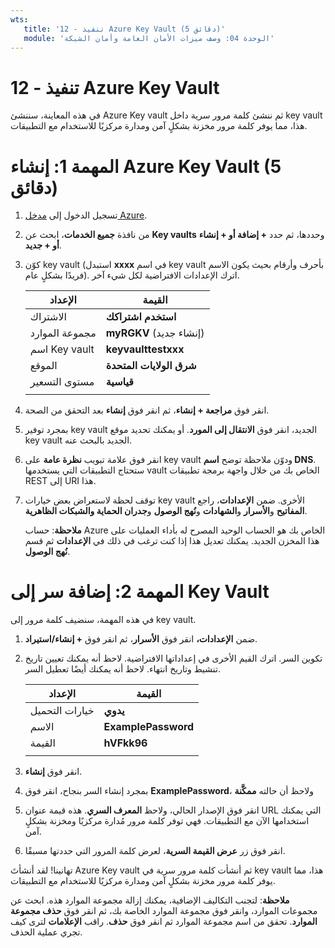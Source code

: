 ```yaml
---
wts:
   title: '12 - تنفيذ Azure Key Vault (5 دقائق)'
   module: 'الوحدة 04: وصف ميزات الأمان العامة وأمان الشبكة'
---
```

# 12 - تنفيذ Azure Key Vault

في هذه المعاينة، سننشئ Azure Key vault ثم ننشئ كلمة مرور سرية داخل key vault هذا، مما يوفر كلمة مرور مخزنة بشكلٍ آمن ومدارة مركزيًا للاستخدام مع التطبيقات.

# المهمة 1: إنشاء Azure Key Vault (5 دقائق)

1. تسجيل الدخول إلى [مدخل Azure](https://portal.azure.com).

2. من نافذة **جميع الخدمات**، ابحث عن **Key vaults** وحددها، ثم حدد **+ إضافة أو + إنشاء أو + جديد**.

3. كوّن key vault (استبدل **xxxx** في اسم key vault بأحرف وأرقام بحيث يكون الاسم فريدًا بشكلٍ عام). اترك الإعدادات الافتراضية لكل شيء آخر.

    | الإعداد | القيمة | 
    | --- | --- |
    | الاشتراك | **استخدم اشتراكك** |
    | مجموعة الموارد | **myRGKV** (إنشاء جديد) |
    | اسم Key vault | **keyvaulttestxxx** |
    | الموقع | **شرق الولايات المتحدة** |
    | مستوى التسعير | **قياسية** |
    | | |

4. انقر فوق **مراجعة + إنشاء**، ثم انقر فوق **إنشاء** بعد التحقق من الصحة. 

5. بمجرد توفير key vault الجديد، انقر فوق **الانتقال إلى المورد**. أو يمكنك تحديد موقع key vault الجديد بالبحث عنه. 

6. انقر فوق علامة تبويب **نظرة عامة** على key vault ودوّن ملاحظة توضح **اسم DNS**. ستحتاج التطبيقات التي يستخدمها vault الخاص بك من خلال واجهة برمجة تطبيقات REST إلى URI هذا.

7. توقف لحظة لاستعراض بعض خيارات key vault الأخرى. ضمن **الإعدادات**، راجع **المفاتيح** و**الأسرار** و**الشهادات** و**نُهج الوصول** و**جدران الحماية والشبكات الظاهرية**.

    **ملاحظة**: حساب Azure الخاص بك هو الحساب الوحيد المصرح له بأداء العمليات على هذا المخزن الجديد. يمكنك تعديل هذا إذا كنت ترغب في ذلك في **الإعدادات** ثم قسم **نُهج الوصول**.

# المهمة 2: إضافة سر إلى Key Vault
        
في هذه المهمة، سنضيف كلمة مرور إلى key vault. 

1. ضمن **الإعدادات،** انقر فوق **الأسرار**، ثم انقر فوق **+ إنشاء/استيراد**.

2. تكوين السر. اترك القيم الأخرى في إعداداتها الافتراضية. لاحظ أنه يمكنك تعيين تاريخ تنشيط وتاريخ انتهاء. لاحظ أنه يمكنك أيضًا تعطيل السر.

    | الإعداد | القيمة | 
    | --- | --- |
    | خيارات التحميل | **يدوي** |
    | الاسم | **ExamplePassword** |
    | القيمة | **hVFkk96** |
    | | |

3. انقر فوق **إنشاء**.

4. بمجرد إنشاء السر بنجاح، انقر فوق **ExamplePassword**، ولاحظ أن حالته **ممكَّنة**

5. انقر فوق الإصدار الحالي، ولاحظ **المعرف السري**. هذه قيمة عنوان URL التي يمكنك استخدامها الآن مع التطبيقات. فهي توفر كلمة مرور مُدارة مركزيًا ومخزنة بشكلٍ آمن.

6. انقر فوق زر **عرض القيمة السرية**، لعرض كلمة المرور التي حددتها مسبقًا.

تهانينا! لقد أنشأتَ Azure Key vault ثم أنشأت كلمة مرور سرية في key vault هذا، مما يوفر كلمة مرور مخزنة بشكلٍ آمن ومدارة مركزيًا للاستخدام مع التطبيقات.

**ملاحظة**: لتجنب التكاليف الإضافية، يمكنك إزالة مجموعة الموارد هذه. ابحث عن مجموعات الموارد، وانقر فوق مجموعة الموارد الخاصة بك، ثم انقر فوق **حذف مجموعة الموارد**. تحقق من اسم مجموعة الموارد ثم انقر فوق **حذف**. راقب **الإعلامات** لترى كيف تجري عملية الحذف.
